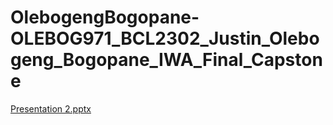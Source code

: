 # OlebogengBogopane-OLEBOG971_BCL2302_Justin_Olebogeng_Bogopane_IWA_Final_Capstone

[Presentation 2.pptx](https://github.com/OlebogengBogopane/OlebogengBogopane-OLEBOG971_BCL2302_Justin_Olebogeng_Bogopane_IWA_Final_Capstone/files/11440094/Presentation.2.pptx)
